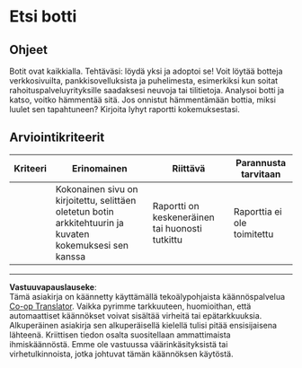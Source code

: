 <!--
CO_OP_TRANSLATOR_METADATA:
{
  "original_hash": "1d7583e8046dacbb0c056d5ba0a71b16",
  "translation_date": "2025-09-05T01:36:57+00:00",
  "source_file": "6-NLP/1-Introduction-to-NLP/assignment.md",
  "language_code": "fi"
}
-->
# Etsi botti

## Ohjeet

Botit ovat kaikkialla. Tehtäväsi: löydä yksi ja adoptoi se! Voit löytää botteja verkkosivuilta, pankkisovelluksista ja puhelimesta, esimerkiksi kun soitat rahoituspalveluyrityksille saadaksesi neuvoja tai tilitietoja. Analysoi botti ja katso, voitko hämmentää sitä. Jos onnistut hämmentämään bottia, miksi luulet sen tapahtuneen? Kirjoita lyhyt raportti kokemuksestasi.

## Arviointikriteerit

| Kriteeri | Erinomainen                                                                                                   | Riittävä                                    | Parannusta tarvitaan  |
| -------- | ------------------------------------------------------------------------------------------------------------- | ------------------------------------------- | --------------------- |
|          | Kokonainen sivu on kirjoitettu, selittäen oletetun botin arkkitehtuurin ja kuvaten kokemuksesi sen kanssa      | Raportti on keskeneräinen tai huonosti tutkittu | Raporttia ei ole toimitettu |

---

**Vastuuvapauslauseke**:  
Tämä asiakirja on käännetty käyttämällä tekoälypohjaista käännöspalvelua [Co-op Translator](https://github.com/Azure/co-op-translator). Vaikka pyrimme tarkkuuteen, huomioithan, että automaattiset käännökset voivat sisältää virheitä tai epätarkkuuksia. Alkuperäinen asiakirja sen alkuperäisellä kielellä tulisi pitää ensisijaisena lähteenä. Kriittisen tiedon osalta suositellaan ammattimaista ihmiskäännöstä. Emme ole vastuussa väärinkäsityksistä tai virhetulkinnoista, jotka johtuvat tämän käännöksen käytöstä.